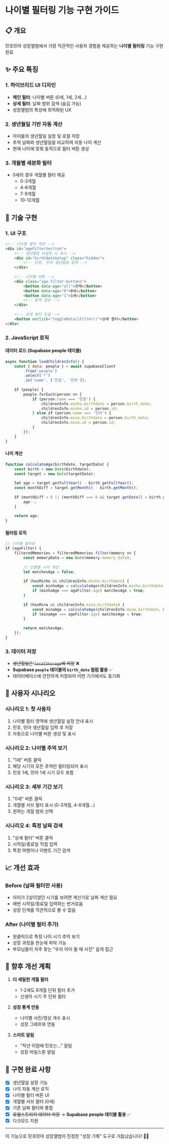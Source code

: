 # 나이별 필터링 기능 구현 가이드

## 📋 개요
민호민아 성장앨범에서 가장 직관적인 사용자 경험을 제공하는 **나이별 필터링** 기능 구현 완료

## ✨ 주요 특징

### 1. 하이브리드 UI 디자인
- **메인 필터**: 나이별 버튼 (0세, 1세, 2세...)
- **상세 필터**: 날짜 범위 검색 (숨김 가능)
- 성장앨범의 특성에 최적화된 UX

### 2. 생년월일 기반 자동 계산
- 아이들의 생년월일 설정 및 로컬 저장
- 추억 날짜와 생년월일을 비교하여 자동 나이 계산
- 현재 나이에 맞춰 동적으로 필터 버튼 생성

### 3. 개월별 세분화 필터
- 0세의 경우 개월별 필터 제공
  - 0-3개월
  - 4-6개월
  - 7-9개월
  - 10-12개월

## 🔧 기술 구현

### 1. UI 구조
```html
<!-- 나이별 필터 섹션 -->
<div id="ageFilterSection">
    <!-- 생년월일 미설정 시 표시 -->
    <div id="birthdateSetup" class="hidden">
        <!-- 민호, 민아 생년월일 입력 -->
    </div>
    
    <!-- 나이별 버튼 -->
    <div class="age-filter-buttons">
        <button data-age="all">전체</button>
        <button data-age="0">0세</button>
        <button data-age="1">1세</button>
        <!-- 동적 생성 -->
    </div>
    
    <!-- 상세 필터 토글 -->
    <button onclick="toggleDetailFilter()">상세 필터</button>
</div>
```

### 2. JavaScript 로직

#### 데이터 로드 (Supabase people 테이블)
```javascript
async function loadChildrenInfo() {
    const { data: people } = await supabaseClient
        .from('people')
        .select('*')
        .in('name', ['민호', '민아']);
        
    if (people) {
        people.forEach(person => {
            if (person.name === '민호') {
                childrenInfo.minho.birthdate = person.birth_date;
                childrenInfo.minho.id = person.id;
            } else if (person.name === '민아') {
                childrenInfo.mina.birthdate = person.birth_date;
                childrenInfo.mina.id = person.id;
            }
        });
    }
}
```

#### 나이 계산
```javascript
function calculateAge(birthdate, targetDate) {
    const birth = new Date(birthdate);
    const target = new Date(targetDate);
    
    let age = target.getFullYear() - birth.getFullYear();
    const monthDiff = target.getMonth() - birth.getMonth();
    
    if (monthDiff < 0 || (monthDiff === 0 && target.getDate() < birth.getDate())) {
        age--;
    }
    
    return age;
}
```

#### 필터링 로직
```javascript
// 나이별 필터링
if (ageFilter) {
    filteredMemories = filteredMemories.filter(memory => {
        const memoryDate = new Date(memory.memory_date);
        
        // 인물별 나이 계산
        let matchesAge = false;
        
        if (hasMinho && childrenInfo.minho.birthdate) {
            const minhoAge = calculateAge(childrenInfo.minho.birthdate, memoryDate);
            if (minhoAge === ageFilter.age) matchesAge = true;
        }
        
        if (hasMina && childrenInfo.mina.birthdate) {
            const minaAge = calculateAge(childrenInfo.mina.birthdate, memoryDate);
            if (minaAge === ageFilter.age) matchesAge = true;
        }
        
        return matchesAge;
    });
}
```

### 3. 데이터 저장
- ~~생년월일은 `localStorage`에 저장~~ ❌
- **Supabase `people` 테이블의 `birth_date` 컬럼 활용** ✅
- 데이터베이스에 안전하게 저장되어 어떤 기기에서도 동기화

## 🎯 사용자 시나리오

### 시나리오 1: 첫 사용자
1. 나이별 필터 영역에 생년월일 설정 안내 표시
2. 민호, 민아 생년월일 입력 후 저장
3. 자동으로 나이별 버튼 생성 및 표시

### 시나리오 2: 나이별 추억 보기
1. "1세" 버튼 클릭
2. 해당 시기의 모든 추억만 필터링되어 표시
3. 민호 1세, 민아 1세 시기 모두 포함

### 시나리오 3: 세부 기간 보기
1. "0세" 버튼 클릭
2. 개월별 서브 필터 표시 (0-3개월, 4-6개월...)
3. 원하는 개월 범위 선택

### 시나리오 4: 특정 날짜 검색
1. "상세 필터" 버튼 클릭
2. 시작일/종료일 직접 입력
3. 특정 여행이나 이벤트 기간 검색

## 📈 개선 효과

### Before (날짜 필터만 사용)
- 아이가 2살이었던 시기를 보려면 계산기로 날짜 계산 필요
- 매번 시작일/종료일 입력하는 번거로움
- 성장 단계를 직관적으로 볼 수 없음

### After (나이별 필터 추가)
- 원클릭으로 특정 나이 시기 추억 보기
- 성장 과정을 한눈에 파악 가능
- 부모님들이 자주 찾는 "우리 아이 돌 때 사진" 쉽게 접근

## 🚀 향후 개선 계획

1. **더 세밀한 개월 필터**
   - 1-2세도 6개월 단위 필터 추가
   - 신생아 시기 주 단위 필터

2. **성장 통계 연동**
   - 나이별 사진/영상 개수 표시
   - 성장 그래프와 연동

3. **스마트 알림**
   - "작년 이맘때 민호는..." 알림
   - 성장 마일스톤 알림

## 📝 구현 완료 사항

- [x] 생년월일 설정 기능
- [x] 나이 자동 계산 로직
- [x] 나이별 필터 버튼 UI
- [x] 개월별 서브 필터 (0세)
- [x] 기존 날짜 필터와 통합
- [x] ~~로컬스토리지 데이터 저장~~ → **Supabase people 테이블 활용** ✅
- [x] 다크모드 지원

---

이 기능으로 민호민아 성장앨범이 진정한 "성장 기록" 도구로 거듭났습니다! 👶📸
